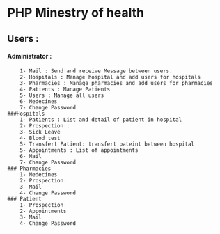 # PHP Minestry of health
## Users : 
#### Administrator  :
		1- Mail : Send and receive Message between users.
		2- Hospitals : Manage hospital and add users for hospitals
		3- Pharmacies : Manage pharmacies and add users for pharmacies
		4- Patients : Manage Patients
		5- Users : Manage all users
		6- Medecines
		7- Change Password
	###Hospitals
		1- Patients : List and detail of patient in hospital 
		2- Prospection : 
		3- Sick Leave
		4- Blood test
		5- Transfert Patient: transfert pateint between hospital
		5- Appointments : List of appointments
		6- Mail 
		7- Change Password
	### Pharmacies
		1- Medecines
		2- Prospection
		3- Mail
		4- Change Password
	### Patient
		1- Prospection
		2- Appointments
		3- Mail
		4- Change Password